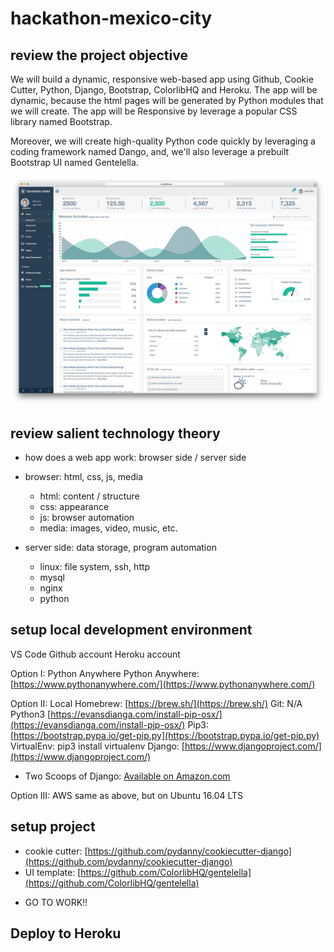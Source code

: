 # hackathon-mexico-city


## review the project objective
We will build a dynamic, responsive web-based app using Github, Cookie Cutter, Python, Django, Bootstrap, ColorlibHQ and Heroku. The app will be dynamic, because the html pages will be generated by Python modules that we will create. The app will be Responsive by leverage a popular CSS library named Bootstrap.

Moreover, we will create high-quality Python code quickly by leveraging a coding framework named Dango, and, we'll also leverage a prebuilt Bootstrap UI named Gentelella.

![Project objective](https://github.com/lpm0073/hackathon-mexico-city/raw/master/doc/desktop.jpg)
## review salient technology theory
- how does a web app work: browser side / server side
- browser: html, css, js, media
	- html: content / structure
	- css: appearance
	- js: browser automation
	- media: images, video, music, etc.

- server side: data storage, program automation
	- linux: file system, ssh, http
	- mysql
	- nginx
	- python

## setup local development environment
VS Code
Github account
Heroku account

Option I: Python Anywhere
Python Anywhere: [https://www.pythonanywhere.com/](https://www.pythonanywhere.com/)

Option II: Local
Homebrew:	[https://brew.sh/](https://brew.sh/)
Git:		N/A
Python3		[https://evansdianga.com/install-pip-osx/](https://evansdianga.com/install-pip-osx/)
Pip3:		[https://bootstrap.pypa.io/get-pip.py](https://bootstrap.pypa.io/get-pip.py)
VirtualEnv:	pip3 install virtualenv
Django:		[https://www.djangoproject.com/](https://www.djangoproject.com/)
* Two Scoops of Django: [Available on Amazon.com](https://www.amazon.com/Audrey-Roy-Greenfeld/e/B073YYQLNJ)

Option III: AWS
same as above, but on Ubuntu 16.04 LTS




## setup project
- cookie cutter: [https://github.com/pydanny/cookiecutter-django](https://github.com/pydanny/cookiecutter-django)
- UI template: [https://github.com/ColorlibHQ/gentelella](https://github.com/ColorlibHQ/gentelella)

* GO TO WORK!!


## Deploy to Heroku
